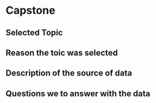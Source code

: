 # Capstone

## Selected Topic

## Reason the toic was selected

## Description of the source of data

## Questions we to answer with the data
